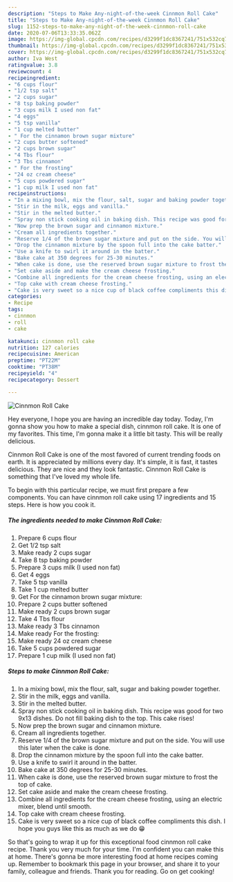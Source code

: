 ```yaml
---
description: "Steps to Make Any-night-of-the-week Cinnmon Roll Cake"
title: "Steps to Make Any-night-of-the-week Cinnmon Roll Cake"
slug: 1152-steps-to-make-any-night-of-the-week-cinnmon-roll-cake
date: 2020-07-06T13:33:35.062Z
image: https://img-global.cpcdn.com/recipes/d3299f1dc8367241/751x532cq70/cinnmon-roll-cake-recipe-main-photo.jpg
thumbnail: https://img-global.cpcdn.com/recipes/d3299f1dc8367241/751x532cq70/cinnmon-roll-cake-recipe-main-photo.jpg
cover: https://img-global.cpcdn.com/recipes/d3299f1dc8367241/751x532cq70/cinnmon-roll-cake-recipe-main-photo.jpg
author: Iva West
ratingvalue: 3.8
reviewcount: 4
recipeingredient:
- "6 cups flour"
- "1/2 tsp salt"
- "2 cups sugar"
- "8 tsp baking powder"
- "3 cups milk I used non fat"
- "4 eggs"
- "5 tsp vanilla"
- "1 cup melted butter"
- " For the cinnamon brown sugar mixture"
- "2 cups butter softened"
- "2 cups brown sugar"
- "4 Tbs flour"
- "3 Tbs cinnamon"
- " For the frosting"
- "24 oz cream cheese"
- "5 cups powdered sugar"
- "1 cup milk I used non fat"
recipeinstructions:
- "In a mixing bowl, mix the flour, salt, sugar and baking powder together."
- "Stir in the milk, eggs and vanilla."
- "Stir in the melted butter."
- "Spray non stick cooking oil in baking dish. This recipe was good for two 9x13 dishes. Do not fill baking dish to the top. This cake rises!"
- "Now prep the brown sugar and cinnamon mixture."
- "Cream all ingredients together."
- "Reserve 1/4 of the brown sugar mixture and put on the side. You will use this later when the cake is done."
- "Drop the cinnamon mixture by the spoon full into the cake batter."
- "Use a knife to swirl it around in the batter."
- "Bake cake at 350 degrees for 25-30 minutes."
- "When cake is done, use the reserved brown sugar mixture to frost the top of cake."
- "Set cake aside and make the cream cheese frosting."
- "Combine all ingredients for the cream cheese frosting, using an electric mixer, blend until smooth."
- "Top cake with cream cheese frosting."
- "Cake is very sweet so a nice cup of black coffee compliments this dish. I hope you guys like this as much as we do 😁"
categories:
- Recipe
tags:
- cinnmon
- roll
- cake

katakunci: cinnmon roll cake 
nutrition: 127 calories
recipecuisine: American
preptime: "PT22M"
cooktime: "PT38M"
recipeyield: "4"
recipecategory: Dessert

---
```



![Cinnmon Roll Cake](https://img-global.cpcdn.com/recipes/d3299f1dc8367241/751x532cq70/cinnmon-roll-cake-recipe-main-photo.jpg)

Hey everyone, I hope you are having an incredible day today. Today, I'm gonna show you how to make a special dish, cinnmon roll cake. It is one of my favorites. This time, I'm gonna make it a little bit tasty. This will be really delicious.



Cinnmon Roll Cake is one of the most favored of current trending foods on earth. It is appreciated by millions every day. It's simple, it is fast, it tastes delicious. They are nice and they look fantastic. Cinnmon Roll Cake is something that I've loved my whole life.


To begin with this particular recipe, we must first prepare a few components. You can have cinnmon roll cake using 17 ingredients and 15 steps. Here is how you cook it.

<!--inarticleads1-->

##### The ingredients needed to make Cinnmon Roll Cake:

1. Prepare 6 cups flour
1. Get 1/2 tsp salt
1. Make ready 2 cups sugar
1. Take 8 tsp baking powder
1. Prepare 3 cups milk (I used non fat)
1. Get 4 eggs
1. Take 5 tsp vanilla
1. Take 1 cup melted butter
1. Get  For the cinnamon brown sugar mixture:
1. Prepare 2 cups butter softened
1. Make ready 2 cups brown sugar
1. Take 4 Tbs flour
1. Make ready 3 Tbs cinnamon
1. Make ready  For the frosting:
1. Make ready 24 oz cream cheese
1. Take 5 cups powdered sugar
1. Prepare 1 cup milk (I used non fat)




<!--inarticleads2-->

##### Steps to make Cinnmon Roll Cake:

1. In a mixing bowl, mix the flour, salt, sugar and baking powder together.
1. Stir in the milk, eggs and vanilla.
1. Stir in the melted butter.
1. Spray non stick cooking oil in baking dish. This recipe was good for two 9x13 dishes. Do not fill baking dish to the top. This cake rises!
1. Now prep the brown sugar and cinnamon mixture.
1. Cream all ingredients together.
1. Reserve 1/4 of the brown sugar mixture and put on the side. You will use this later when the cake is done.
1. Drop the cinnamon mixture by the spoon full into the cake batter.
1. Use a knife to swirl it around in the batter.
1. Bake cake at 350 degrees for 25-30 minutes.
1. When cake is done, use the reserved brown sugar mixture to frost the top of cake.
1. Set cake aside and make the cream cheese frosting.
1. Combine all ingredients for the cream cheese frosting, using an electric mixer, blend until smooth.
1. Top cake with cream cheese frosting.
1. Cake is very sweet so a nice cup of black coffee compliments this dish. I hope you guys like this as much as we do 😁




So that's going to wrap it up for this exceptional food cinnmon roll cake recipe. Thank you very much for your time. I'm confident you can make this at home. There's gonna be more interesting food at home recipes coming up. Remember to bookmark this page in your browser, and share it to your family, colleague and friends. Thank you for reading. Go on get cooking!
